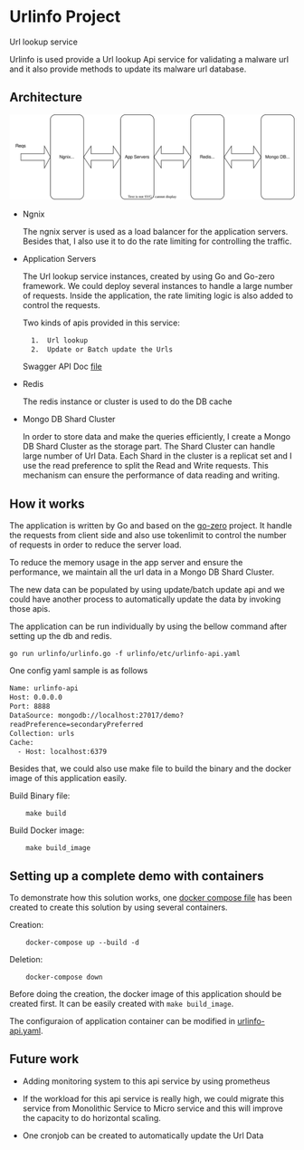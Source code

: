 # Urlinfo Project
Url lookup service

Urlinfo is used provide a Url lookup Api service for validating a malware url and it also provide methods to update its malware url database. 


## Architecture

![Architecture](doc/../docs/images/architecture.svg "Architecture")

- Ngnix 
  
    The ngnix server is used as a load balancer for the application servers. Besides that, I also use it to do the rate limiting for controlling the traffic. 

- Application Servers
    
    The Url lookup service instances, created by using Go and Go-zero framework. We could deploy several instances to handle a large number of requests. Inside the application, the rate limiting logic is also added to control the requests. 

    Two kinds of apis provided in this service:
       
        1.  Url lookup 
        2.  Update or Batch update the Urls 

    Swagger API Doc [file](docs/urlinfo.md)


- Redis

    The redis instance or cluster is used to do the DB cache

- Mongo DB Shard Cluster

    In order to store data and make the queries efficiently, I create a Mongo DB Shard Cluster as the storage part. The Shard Cluster can handle large number of Url Data. Each Shard in the cluster is a replicat set and I use the read preference to split the Read and Write requests. This mechanism can ensure the performance of data reading and writing. 

## How it works

The application is written by Go and based on the [go-zero](https://github.com/zeromicro/go-zero) project. It handle the requests from client side and also use tokenlimit to control the number of requests in order to reduce the server load.

To reduce the memory usage in the app server and ensure the performance, we maintain all the url data in a Mongo DB Shard Cluster. 

The new data can be populated by using update/batch update api and we could have another process to automatically update the data by invoking those apis. 

The application can be run individually by using the bellow command after setting up the db and redis.

    go run urlinfo/urlinfo.go -f urlinfo/etc/urlinfo-api.yaml

One config yaml sample is as follows

```
Name: urlinfo-api
Host: 0.0.0.0
Port: 8888
DataSource: mongodb://localhost:27017/demo?readPreference=secondaryPreferred
Collection: urls
Cache:
  - Host: localhost:6379
```

Besides that, we could also use make file to build the binary and the docker image of this application easily. 

Build Binary file:
```
    make build
```

Build Docker image:
```
    make build_image
```

## Setting up a complete demo with containers

To demonstrate how this solution works, one [docker compose file](compose-solution/docker-compose.yml) has been created to create this solution by using several containers. 

Creation:

```
    docker-compose up --build -d
```

Deletion:
```
    docker-compose down
```

Before doing the creation, the docker image of this application should be created first. It can be easily created with ```make build_image```. 

The configuraion of application container can be modified in [urlinfo-api.yaml](compose-solution/app/urlinfo-api.yaml).

## Future work

- Adding monitoring system to this api service by using prometheus

- If the workload for this api service is really high, we could migrate this service from Monolithic Service to Micro service and this will improve the capacity to do horizontal scaling.  

- One cronjob can be created to automatically update the Url Data